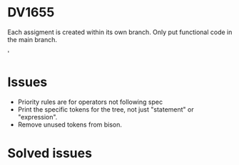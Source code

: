 # DV1655
Each assigment is created within its own branch.
Only put functional code in the main branch.

'
# Issues
* Priority rules are for operators not following spec
* Print the specific tokens for the tree, not just "statement" or "expression".
* Remove unused tokens from bison.

# Solved issues
